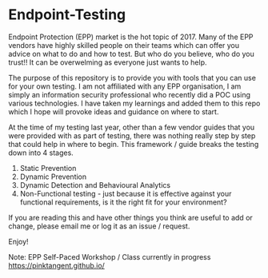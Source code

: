 # Endpoint-Testing
Endpoint Protection (EPP) market is the hot topic of 2017. Many of the EPP vendors have highly skilled people on their teams which can offer you advice on what to do and how to test. But who do you believe, who do you trust!! It can be overwelming as everyone just wants to help.

The purpose of this repository is to provide you with tools that you can use for your own testing. I am not affiliated with any EPP organisation, I am simply an information security professional who recently did a POC using various technologies. I have taken my learnings and added them to this repo which I hope will provoke ideas and guidance on where to start.

At the time of my testing last year, other than a few vendor guides that you were provided with as part of testing, there was nothing really step by step that could help in where to begin. This framework / guide breaks the testing down into 4 stages. 

1) Static Prevention
2) Dynamic Prevention
3) Dynamic Detection and Behavioural Analytics
4) Non-Functional testing - just because it is effective against your functional requirements, is it the right fit for your environment?

If you are reading this and have other things you think are useful to add or change, please email me or log it as an issue / request.

Enjoy!

Note: EPP Self-Paced Workshop / Class currently in progress https://pinktangent.github.io/
